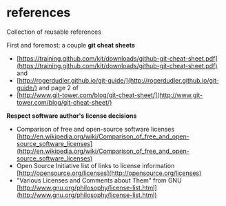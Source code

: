 references
==========

Collection of reusable references

First and foremost: a couple **git cheat sheets** 
* [https://training.github.com/kit/downloads/github-git-cheat-sheet.pdf](https://training.github.com/kit/downloads/github-git-cheat-sheet.pdf) 
and
* [http://rogerdudler.github.io/git-guide/](http://rogerdudler.github.io/git-guide/) 
and page 2 of 
* [http://www.git-tower.com/blog/git-cheat-sheet/](http://www.git-tower.com/blog/git-cheat-sheet/)

**Respect software author's license decisions**
* Comparison of free and open-source software licenses [http://en.wikipedia.org/wiki/Comparison_of_free_and_open-source_software_licenses](http://en.wikipedia.org/wiki/Comparison_of_free_and_open-source_software_licenses) 
* Open Source Initiative list of links to license information [http://opensource.org/licenses](http://opensource.org/licenses)
* "Various Licenses and Comments about Them" from GNU [http://www.gnu.org/philosophy/license-list.html](http://www.gnu.org/philosophy/license-list.html)
